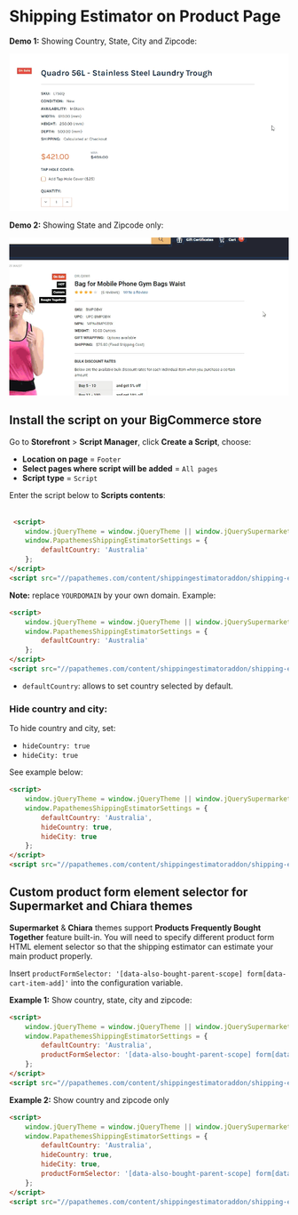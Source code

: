 # Shipping Estimator on Product Page

**Demo 1:** Showing Country, State, City and Zipcode:

![Shipping estimator demo 1](img/estimate-shipping-demo1.gif)

**Demo 2:** Showing State and Zipcode only:

![Shipping estimator demo 2](img/estimate-shipping-demo2.gif)

## Install the script on your BigCommerce store

Go to **Storefront** > **Script Manager**, click **Create a Script**, choose:

- **Location on page** = `Footer`
- **Select pages where script will be added** = `All pages`
- **Script type** = `Script`

Enter the script below to **Scripts contents**: 

```html

 <script>
    window.jQueryTheme = window.jQueryTheme || window.jQuerySupermarket || window.jQuery;
    window.PapathemesShippingEstimatorSettings = {
        defaultCountry: 'Australia'
    };
</script>
<script src="//papathemes.com/content/shippingestimatoraddon/shipping-estimator.YOURDOMAIN.js" async></script>
```

**Note:** replace `YOURDOMAIN` by your own domain. Example:

```html
<script>
    window.jQueryTheme = window.jQueryTheme || window.jQuerySupermarket || window.jQuery;
    window.PapathemesShippingEstimatorSettings = {
        defaultCountry: 'Australia'
    };
</script>
<script src="//papathemes.com/content/shippingestimatoraddon/shipping-estimator.sinkwarehouse.com.au.js" async></script>
```

- `defaultCountry`: allows to set country selected by default.

### Hide country and city:

To hide country and city, set:
- `hideCountry: true`
- `hideCity: true`

See example below:

```html
<script>
    window.jQueryTheme = window.jQueryTheme || window.jQuerySupermarket || window.jQuery;
    window.PapathemesShippingEstimatorSettings = {
        defaultCountry: 'Australia',
        hideCountry: true,
        hideCity: true
    };
</script>
<script src="//papathemes.com/content/shippingestimatoraddon/shipping-estimator.YOURDOMAIN.js" async></script>
```

## Custom product form element selector for Supermarket and Chiara themes

**Supermarket** & **Chiara** themes support **Products Frequently Bought Together** feature built-in. You will need to specify different product form HTML element selector so that the shipping estimator can estimate your main product properly.

Insert `productFormSelector: '[data-also-bought-parent-scope] form[data-cart-item-add]'` into the configuration variable.

**Example 1:** Show country, state, city and zipcode:

```html
<script>
    window.jQueryTheme = window.jQueryTheme || window.jQuerySupermarket || window.jQuery;
    window.PapathemesShippingEstimatorSettings = {
        defaultCountry: 'Australia',
        productFormSelector: '[data-also-bought-parent-scope] form[data-cart-item-add]'
    };
</script>
<script src="//papathemes.com/content/shippingestimatoraddon/shipping-estimator.YOURDOMAIN.js" async></script>
```


**Example 2:** Show country and zipcode only

```html
<script>
    window.jQueryTheme = window.jQueryTheme || window.jQuerySupermarket || window.jQuery;
    window.PapathemesShippingEstimatorSettings = {
        defaultCountry: 'Australia',
        hideCountry: true,
        hideCity: true,
        productFormSelector: '[data-also-bought-parent-scope] form[data-cart-item-add]'
    };
</script>
<script src="//papathemes.com/content/shippingestimatoraddon/shipping-estimator.YOURDOMAIN.js" async></script>
```


